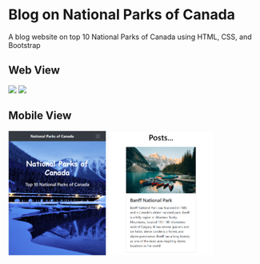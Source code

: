 # Blog on National Parks of Canada

A blog website on top 10 National Parks of Canada using HTML, CSS, and Bootstrap

## Web View
<img src="UI/1.PNG">
<img src="UI/2.PNG">

## Mobile View
<img src="UI/3.PNG" weight="400" height="250">
<img src="UI/4.PNG" weight="400" height="250">
